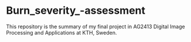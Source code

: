 # Burn_severity_-assessment
This repository is the summary of my final project in AG2413 Digital Image Processing and Applications at KTH, Sweden.
